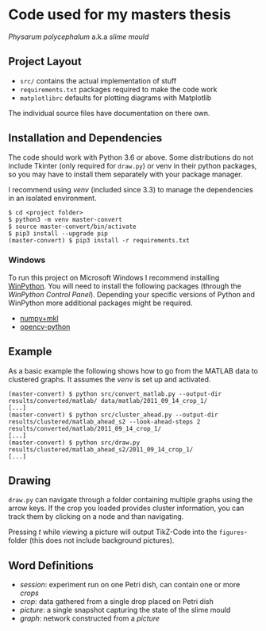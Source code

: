 # Code used for my masters thesis

*Physarum polycephalum* a.k.a *slime mould*

## Project Layout

- `src/` contains the actual implementation of stuff
- `requirements.txt` packages required to make the code work
- `matplotlibrc` defaults for plotting diagrams with Matplotlib

The individual source files have documentation on there own.

## Installation and Dependencies

The code should work with Python 3.6 or above. Some distributions do not include Tkinter (only required for `draw.py`) or venv in
their python packages, so you may have to install them separately with your package manager.

I recommend using *venv* (included since 3.3) to manage the dependencies in an isolated environment.

```
$ cd <project folder>
$ python3 -m venv master-convert
$ source master-convert/bin/activate
$ pip3 install --upgrade pip
(master-convert) $ pip3 install -r requirements.txt
```

### Windows

To run this project on Microsoft Windows I recommend installing [WinPython](https://winpython.github.io/).
You will need to install the following packages (through the *WinPython Control Panel*).
Depending your specific versions of Python and WinPython more additional packages might be  required.
 
 - [numpy+mkl](http://www.lfd.uci.edu/~gohlke/pythonlibs/#numpy)
 - [opencv-python](https://pypi.python.org/pypi/opencv-python)
 
 

## Example

As a basic example the following shows how to go from the MATLAB data to clustered graphs. It assumes the *venv* is set up and activated.
```
(master-convert) $ python src/convert_matlab.py --output-dir results/converted/matlab/ data/matlab/2011_09_14_crop_1/
[...]
(master-convert) $ python src/cluster_ahead.py --output-dir results/clustered/matlab_ahead_s2 --look-ahead-steps 2 results/converted/matlab/2011_09_14_crop_1/
[...]
(master-convert) $ python src/draw.py results/clustered/matlab_ahead_s2/2011_09_14_crop_1/
[...]
```

## Drawing

`draw.py` can navigate through a folder containing multiple graphs using the arrow keys. If the crop you loaded provides cluster information, you can track them by clicking on a node and than navigating.

Pressing *t* while viewing a picture will output TikZ-Code into the `figures`-folder (this does not include background pictures).

## Word Definitions

- *session*: experiment run on one Petri dish, can contain one or more *crops*
- *crop*: data gathered from a single drop placed on Petri dish
- *picture*: a single snapshot capturing the state of the slime mould
- *graph*: network constructed from a *picture*
